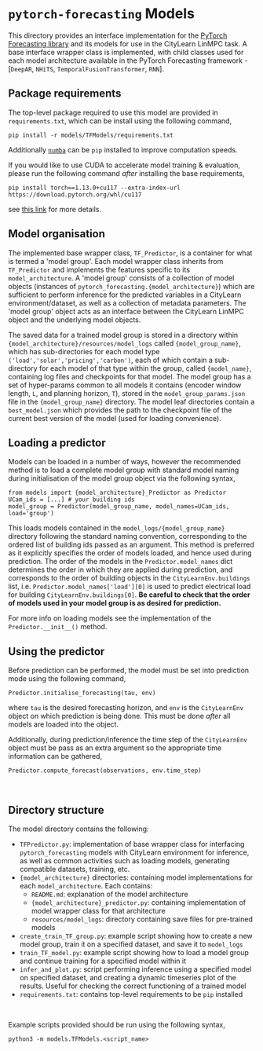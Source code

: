 # `pytorch-forecasting` Models

This directory provides an interface implementation for the [PyTorch Forecasting library](https://pytorch-forecasting.readthedocs.io/en/stable/index.html) and its models for use in the CityLearn LinMPC task. A base interface wrapper class is implemented, with child classes used for each model architecture available in the PyTorch Forecasting framework - [`DeepAR`, `NHiTS`, `TemporalFusionTransformer`, `RNN`].

## Package requirements

The top-level package required to use this model are provided in `requirements.txt`, which can be install using the following command,

```
pip install -r models/TFModels/requirements.txt
```

Additionally [`numba`](https://numba.pydata.org/) can be `pip` installed to improve computation speeds.

If you would like to use CUDA to accelerate model training & evaluation, please run the following command *after* installing the base requirements,

```
pip install torch==1.13.0+cu117 --extra-index-url https://download.pytorch.org/whl/cu117
```

see [this link](https://pytorch.org/get-started/locally/) for more details.

## Model organisation

The implemented base wrapper class, `TF_Predictor`, is a container for what is termed a 'model group'. Each model wrapper class inherits from `TF_Predictor` and implements the features specific to its `model_architecture`. A 'model group' consists of a collection of model objects (instances of `pytorch_forecasting.{model_architecture}`) which are sufficient to perform inference for the predicted variables in a CityLearn environment/dataset, as well as a collection of metadata parameters. The 'model group' object acts as an interface between the CityLearn LinMPC object and the underlying model objects.

The saved data for a trained model group is stored in a directory within `{model_architecture}/resources/model_logs` called `{model_group_name}`, which has sub-directories for each model type `('load','solar','pricing','carbon')`, each of which contain a sub-directory for each model of that type within the group, called `{model_name}`, containing log files and checkpoints for that model. The model group has a set of hyper-params common to all models it contains (encoder window length, `L`, and planning horizon, `T`), stored in the `model_group_params.json` file in the `{model_group_name}` directory. The model leaf directories contain a `best_model.json` which provides the path to the checkpoint file of the current best version of the model (used for loading convenience).

## Loading a predictor

Models can be loaded in a number of ways, however the recommended method is to load a complete model group with standard model naming during initialisation of the model group object via the following syntax,

```
from models import {model_architecture}_Predictor as Predictor
UCam_ids = [...] # your building ids
model_group = Predictor(model_group_name, model_names=UCam_ids, load='group')
```

This loads models contained in the `model_logs/{model_group_name}` directory following the standard naming convention, corresponding to the ordered list of building ids passed as an argument. This method is preferred as it explicitly specifies the order of models loaded, and hence used during prediction.
The order of the models in the `Predictor.model_names` dict determines the order in which they are applied during prediction, and corresponds to the order of building objects in the `CityLearnEnv.buildings` list, i.e. `Predictor.model_names['load'][0]` is used to predict electrical load for building `CityLearnEnv.buildings[0]`.
**Be careful to check that the order of models used in your model group is as desired for prediction.**

For more info on loading models see the implementation of the `Predictor.__init__()` method.

## Using the predictor

Before prediction can be performed, the model must be set into prediction mode using the following command,

```
Predictor.initialise_forecasting(tau, env)
```

where `tau` is the desired forecasting horizon, and `env` is the `CityLearnEnv` object on which prediction is being done. This must be done *after* all models are loaded into the object.

Additionally, during prediction/inference the time step of the `CityLearnEnv` object must be pass as an extra argument so the appropriate time information can be gathered,

```
Predictor.compute_forecast(observations, env.time_step)
```

<br>

## Directory structure

The model directory contains the following:

- `TFPredictor.py`: implementation of base wrapper class for interfacing `pytorch_forecasting` models with CityLearn environment for inference, as well as common activities such as loading models, generating compatible datasets, training, etc.
- `{model_architecture}` directories: containing model implementations for each `model_architecture`. Each contains:
    - `README.md`: explanation of the model architecture
    - `{model_architecture}_predictor.py`: containing implementation of model wrapper class for that architecture
    - `resources/model_logs`: directory containing save files for pre-trained models
- `create_train_TF_group.py`: example script showing how to create a new model group, train it on a specified dataset, and save it to `model_logs`
- `train_TF_model.py`: example script showing how to load a model group and continue training for a specified model within it
- `infer_and_plot.py`: script performing inference using a specified model on specified dataset, and creating a dynamic timeseries plot of the results. Useful for checking the correct functioning of a trained model
- `requirements.txt`: contains top-level requirements to be `pip` installed

<br>

Example scripts provided should be run using the following syntax,

```
python3 -m models.TFModels.<script_name>
```
